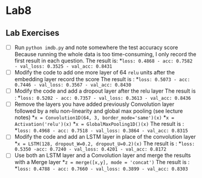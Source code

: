 # Lab8


## Lab Exercises 

- [ ] Run ``python imdb.py`` and note somewhere the test accuracy score
      Because running the whole data is too time-consuming, I only record the first result in each question.
	  The result is:
	  *`loss: 0.4868 - acc: 0.7582 - val_loss: 0.3525 - val_acc: 0.8431`
- [ ] Modify the code to add one more layer of 64 ``relu`` units after the embedding layer record the score
	  The result is :
	  *`loss: 0.5073 - acc: 0.7446 - val_loss: 0.3567 - val_acc: 0.8430`
- [ ] Modify the code and add a dropout layer after the relu layer
	  The result is :
      *`loss: 0.5202 - acc: 0.7357 - val_loss: 0.3613 - val_acc: 0.8436`	
- [ ] Remove the layers you have added previously Convolution layer followed by a relu non-linearity and global max pooling (see lecture notes)
	  *`x = Convolution1D(64, 3, border_mode='same')(x)`
	  *`x = Activation('relu')(x)`
      *`x = GlobalMaxPooling1D()(x)`
	  The result is :
	  *`loss: 0.4968 - acc: 0.7518 - val_loss: 0.3864 - val_acc: 0.8315`	  
- [ ] Modify the code and add an LSTM layer in place of the convolution layer
	  *`x = LSTM(128, dropout_W=0.2, dropout_U=0.2)(x)`
	  The result is :
	  *`loss: 0.5350 -acc: 0.7240 - val_loss: 0.4201 - val_acc: 0.8172`
- [ ] Use both an LSTM layer and a Convolution layer and merge the results with a Merge layer
	  *`z = merge([x,y], mode = 'concat')`
	  The result is :
	  *`loss: 0.4788 - acc: 0.7660 - val_loss: 0.3899 - val_acc: 0.8303`
